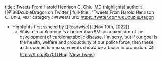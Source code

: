 title:: Tweets From Harold Henrison C. Chiu, MD (highlights)
author:: [[@88DoubleDragon on Twitter]]
full-title:: "Tweets From Harold Henrison C. Chiu, MD"
category:: #tweets
url:: https://twitter.com/88DoubleDragon

- Highlights first synced by [[Readwise]] [[Nov 19th, 2022]]
	- Waist circumference is a better than BMI as a predictor of the development of cardiometabolic disease. I'm sorry, but if our goal is the health, welfare and productivity of our police force, then these anthropometric measurements should be a factor in promotion. ⛔‼️ https://t.co/iBx70fTHuq ([View Tweet](https://twitter.com/88DoubleDragon/status/1414891404958920708))